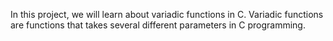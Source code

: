 In this project, we will learn about variadic functions in C. Variadic functions are functions that takes several different parameters in C programming.
